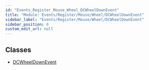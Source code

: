 ```yaml
---
id: "Events_Register_Mouse_Wheel_DCWheelDownEvent"
title: "Module: Events/Register/Mouse/Wheel/DCWheelDownEvent"
sidebar_label: "Events/Register/Mouse/Wheel/DCWheelDownEvent"
sidebar_position: 0
custom_edit_url: null
---
```


## Classes

- [DCWheelDownEvent](../classes/Events_Register_Mouse_Wheel_DCWheelDownEvent.DCWheelDownEvent.md)
